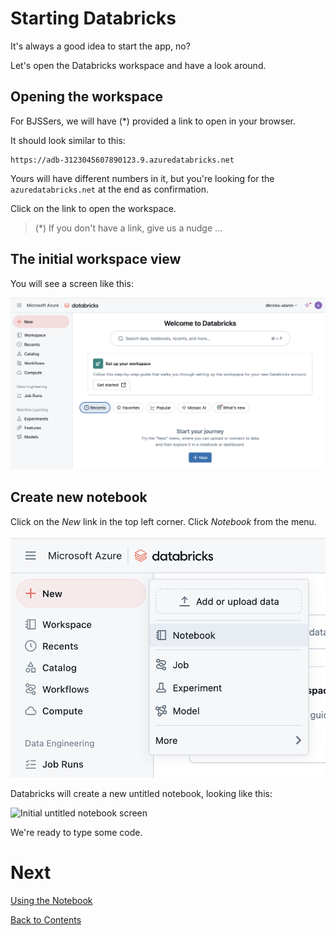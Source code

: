 # Starting Databricks
It's always a good idea to start the app, no?

Let's open the Databricks workspace and have a look around.

## Opening the workspace
For BJSSers, we will have (*) provided a link to open in your browser.

It should look similar to this:

```text
https://adb-3123045607890123.9.azuredatabricks.net
```
Yours will have different numbers in it, but you're looking for the `azuredatabricks.net` at the end as confirmation.

Click on the link to open the workspace.

> (*) If you don't have a link, give us a nudge ...

## The initial workspace view
You will see a screen like this:

![The Databricks web-based user interface](/images/databricks-workspace.png
)

## Create new notebook
Click on the _New_ link in the top left corner. Click _Notebook_ from the menu.

![Create new notebook menu](/images/new-notebook.png)

Databricks will create a new untitled notebook, looking like this:

![Initial untitled notebook screen](/images/untitled-notbook.png)

We're ready to type some code.

# Next
[Using the Notebook](notebook.md)

[Back to Contents](/contents.md)
